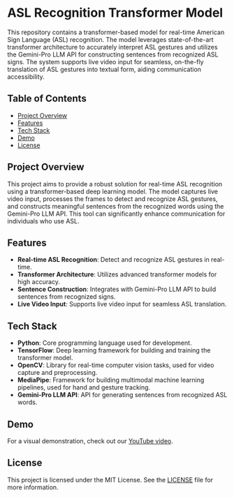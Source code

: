 # ASL Recognition Transformer Model

This repository contains a transformer-based model for real-time American Sign Language (ASL) recognition. The model leverages state-of-the-art transformer architecture to accurately interpret ASL gestures and utilizes the Gemini-Pro LLM API for constructing sentences from recognized ASL signs. The system supports live video input for seamless, on-the-fly translation of ASL gestures into textual form, aiding communication accessibility.

## Table of Contents
- [Project Overview](#project-overview)
- [Features](#features)
- [Tech Stack](#tech-stack)
- [Demo](#demo)
- [License](#license)

## Project Overview
This project aims to provide a robust solution for real-time ASL recognition using a transformer-based deep learning model. The model captures live video input, processes the frames to detect and recognize ASL gestures, and constructs meaningful sentences from the recognized words using the Gemini-Pro LLM API. This tool can significantly enhance communication for individuals who use ASL.

## Features
- **Real-time ASL Recognition**: Detect and recognize ASL gestures in real-time.
- **Transformer Architecture**: Utilizes advanced transformer models for high accuracy.
- **Sentence Construction**: Integrates with Gemini-Pro LLM API to build sentences from recognized signs.
- **Live Video Input**: Supports live video input for seamless ASL translation.

## Tech Stack
- **Python**: Core programming language used for development.
- **TensorFlow**: Deep learning framework for building and training the transformer model.
- **OpenCV**: Library for real-time computer vision tasks, used for video capture and preprocessing.
- **MediaPipe**: Framework for building multimodal machine learning pipelines, used for hand and gesture tracking.
- **Gemini-Pro LLM API**: API for generating sentences from recognized ASL words.

## Demo
For a visual demonstration, check out our [YouTube video](https://youtu.be/6XNY6YBXgyI?si=RoZdn_8jL35EMuYD).

## License
This project is licensed under the MIT License. See the [LICENSE](LICENSE.md) file for more information.
